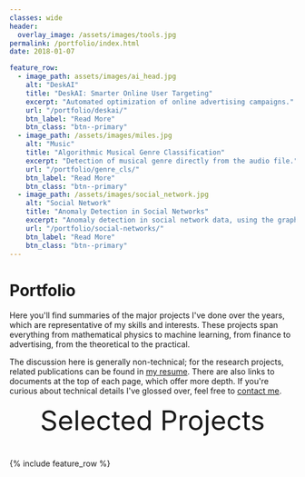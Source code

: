 ```yaml
---
classes: wide
header:
  overlay_image: /assets/images/tools.jpg
permalink: /portfolio/index.html
date: 2018-01-07

feature_row:
  - image_path: assets/images/ai_head.jpg
    alt: "DeskAI"
    title: "DeskAI: Smarter Online User Targeting"
    excerpt: "Automated optimization of online advertising campaigns."
    url: "/portfolio/deskai/"
    btn_label: "Read More"
    btn_class: "btn--primary"	
  - image_path: /assets/images/miles.jpg
    alt: "Music"
    title: "Algorithmic Musical Genre Classification"
    excerpt: "Detection of musical genre directly from the audio file."
    url: "/portfolio/genre_cls/"
    btn_label: "Read More"
    btn_class: "btn--primary"	
  - image_path: /assets/images/social_network.jpg
    alt: "Social Network"
    title: "Anomaly Detection in Social Networks"
    excerpt: "Anomaly detection in social network data, using the graph resistance."
    url: "/portfolio/social-networks/"
    btn_label: "Read More"
    btn_class: "btn--primary"
---
```


# Portfolio

Here you'll find summaries of the major projects I've done over the years, which
are representative of my skills and interests. These projects span everything
from mathematical physics to machine learning, from finance to advertising, from
the theoretical to the practical.

The discussion here is generally non-technical; for the research projects,
related publications can be found in [my resume][1]. There are also links to
documents at the top of each page, which offer more depth. If you're curious
about technical details I've glossed over, feel free to [contact me][2].


<div style="margin-bottom:1cm" align="center"><font size="55">Selected Projects</font></div>

{% include feature_row %}

<!------------------------------- FOOTER --------------------------------->

[1]: /assets/docs/resume.pdf

[2]: mailto:peter@pwills.com
